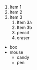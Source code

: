 1. Item 1
2. Item 2
3. Item 3
   1. Item 3a
   2. Item 3b
   3. pencil
   4. eraser
- box
- mouse
    * candy
    * pen
